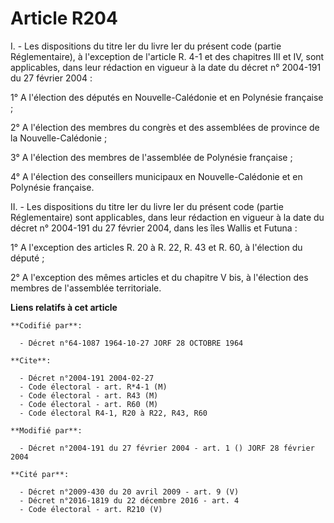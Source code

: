 # Article R204

I. - Les dispositions du titre Ier du livre Ier du présent code (partie Réglementaire), à l'exception de l'article R. 4-1 et
des chapitres III et IV, sont applicables, dans leur rédaction en vigueur à la date du décret n° 2004-191 du 27 février
2004 :

1° A l'élection des députés en Nouvelle-Calédonie et en Polynésie française ;

2° A l'élection des membres du congrès et des assemblées de province de la Nouvelle-Calédonie ;

3° A l'élection des membres de l'assemblée de Polynésie française ;

4° A l'élection des conseillers municipaux en Nouvelle-Calédonie et en Polynésie française.

II. - Les dispositions du titre Ier du livre Ier du présent code (partie Réglementaire) sont applicables, dans leur rédaction
en vigueur à la date du décret n° 2004-191 du 27 février 2004, dans les îles Wallis et Futuna :

1° A l'exception des articles R. 20 à R. 22, R. 43 et R. 60, à l'élection du député ;

2° A l'exception des mêmes articles et du chapitre V bis, à l'élection des membres de l'assemblée territoriale.

**Liens relatifs à cet article**

	**Codifié par**:

	  - Décret n°64-1087 1964-10-27 JORF 28 OCTOBRE 1964

	**Cite**:

	  - Décret n°2004-191 2004-02-27
	  - Code électoral - art. R*4-1 (M)
	  - Code électoral - art. R43 (M)
	  - Code électoral - art. R60 (M)
	  - Code électoral R4-1, R20 à R22, R43, R60

	**Modifié par**:

	  - Décret n°2004-191 du 27 février 2004 - art. 1 () JORF 28 février 2004

	**Cité par**:

	  - Décret n°2009-430 du 20 avril 2009 - art. 9 (V)
	  - Décret n°2016-1819 du 22 décembre 2016 - art. 4
	  - Code électoral - art. R210 (V)
